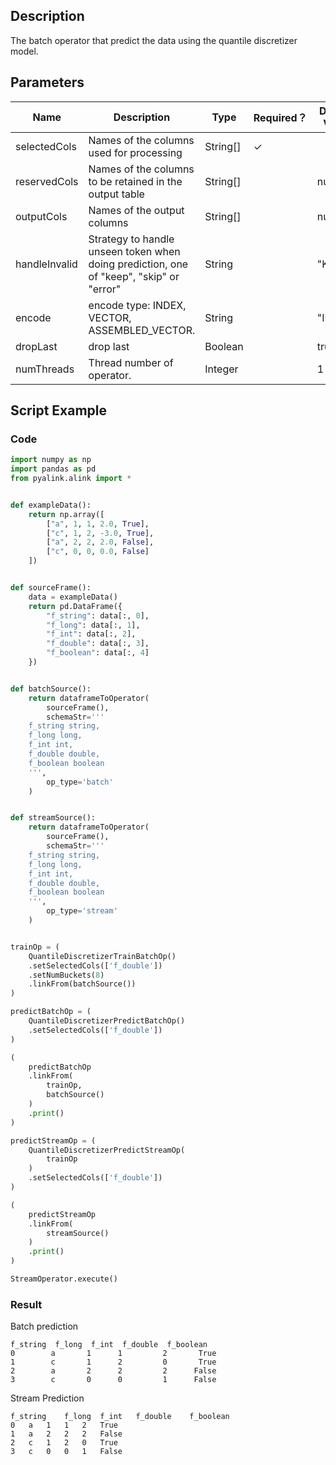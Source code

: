 ## Description
The batch operator that predict the data using the quantile discretizer model.

## Parameters
| Name | Description | Type | Required？ | Default Value |
| --- | --- | --- | --- | --- |
| selectedCols | Names of the columns used for processing | String[] | ✓ |  |
| reservedCols | Names of the columns to be retained in the output table | String[] |  | null |
| outputCols | Names of the output columns | String[] |  | null |
| handleInvalid | Strategy to handle unseen token when doing prediction, one of "keep", "skip" or "error" | String |  | "KEEP" |
| encode | encode type: INDEX, VECTOR, ASSEMBLED_VECTOR. | String |  | "INDEX" |
| dropLast | drop last | Boolean |  | true |
| numThreads | Thread number of operator. | Integer |  | 1 |

## Script Example

### Code

```python
import numpy as np
import pandas as pd
from pyalink.alink import *


def exampleData():
    return np.array([
        ["a", 1, 1, 2.0, True],
        ["c", 1, 2, -3.0, True],
        ["a", 2, 2, 2.0, False],
        ["c", 0, 0, 0.0, False]
    ])


def sourceFrame():
    data = exampleData()
    return pd.DataFrame({
        "f_string": data[:, 0],
        "f_long": data[:, 1],
        "f_int": data[:, 2],
        "f_double": data[:, 3],
        "f_boolean": data[:, 4]
    })


def batchSource():
    return dataframeToOperator(
        sourceFrame(),
        schemaStr='''
    f_string string, 
    f_long long, 
    f_int int, 
    f_double double, 
    f_boolean boolean
    ''',
        op_type='batch'
    )


def streamSource():
    return dataframeToOperator(
        sourceFrame(),
        schemaStr='''
    f_string string, 
    f_long long, 
    f_int int, 
    f_double double, 
    f_boolean boolean
    ''',
        op_type='stream'
    )


trainOp = (
    QuantileDiscretizerTrainBatchOp()
    .setSelectedCols(['f_double'])
    .setNumBuckets(8)
    .linkFrom(batchSource())
)

predictBatchOp = (
    QuantileDiscretizerPredictBatchOp()
    .setSelectedCols(['f_double'])
)

(
    predictBatchOp
    .linkFrom(
        trainOp,
        batchSource()
    )
    .print()
)

predictStreamOp = (
    QuantileDiscretizerPredictStreamOp(
        trainOp
    )
    .setSelectedCols(['f_double'])
)

(
    predictStreamOp
    .linkFrom(
        streamSource()
    )
    .print()
)

StreamOperator.execute()
```

### Result
Batch prediction
```
f_string  f_long  f_int  f_double  f_boolean
0        a       1      1         2       True
1        c       1      2         0       True
2        a       2      2         2      False
3        c       0      0         1      False
```
Stream Prediction
```
f_string    f_long  f_int   f_double    f_boolean
0   a   1   1   2   True
1   a   2   2   2   False
2   c   1   2   0   True
3   c   0   0   1   False
```

